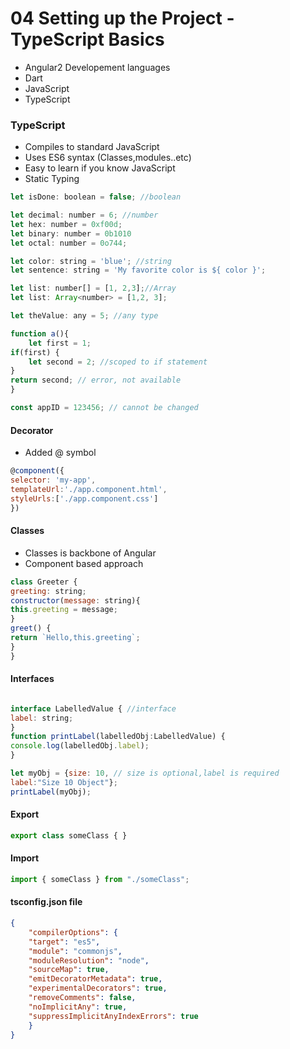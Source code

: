 # 04 Setting up the Project - TypeScript Basics

- Angular2 Developement languages
 - Dart
 - JavaScript
 - TypeScript


### TypeScript

- Compiles to standard JavaScript
- Uses ES6 syntax (Classes,modules..etc)
- Easy to learn if you know JavaScript
- Static Typing

```javascript
let isDone: boolean = false; //boolean
```

```javascript
let decimal: number = 6; //number
let hex: number = 0xf00d;
let binary: number = 0b1010
let octal: number = 0o744;
```

```javascript
let color: string = 'blue'; //string
let sentence: string = 'My favorite color is ${ color }';

let list: number[] = [1, 2,3];//Array
let list: Array<number> = [1,2, 3];

let theValue: any = 5; //any type

```

```javascript
function a(){
	let first = 1;
if(first) {
	let second = 2; //scoped to if statement
}
return second; // error, not available
}
```

```javascript
const appID = 123456; // cannot be changed

```

#### Decorator
- Added @ symbol

```javascript
@component({
selector: 'my-app',
templateUrl:'./app.component.html',
styleUrls:['./app.component.css']
})
```

#### Classes
- Classes is backbone of Angular
- Component based approach

```javascript
class Greeter {
greeting: string;
constructor(message: string){
this.greeting = message;
}
greet() {
return `Hello,this.greeting`;
}
}
```

#### Interfaces

```javascript

interface LabelledValue { //interface
label: string;
}
function printLabel(labelledObj:LabelledValue) {
console.log(labelledObj.label);
}

let myObj = {size: 10, // size is optional,label is required
label:"Size 10 Object"};
printLabel(myObj);

```

#### Export

```javascript
export class someClass { }

```

#### Import
```javascript
import { someClass } from "./someClass";

```

#### tsconfig.json file

```json
{
	"compilerOptions": {
	"target": "es5",
	"module": "commonjs",
	"moduleResolution": "node",
	"sourceMap": true,
	"emitDecoratorMetadata": true,
	"experimentalDecorators": true,
	"removeComments": false,
	"noImplicitAny": true,
	"suppressImplicitAnyIndexErrors": true
	}
}
```